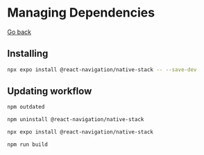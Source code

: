 # Managing Dependencies

[Go back](../README.md)

## Installing

```sh
npx expo install @react-navigation/native-stack -- --save-dev
```

## Updating workflow

```sh
npm outdated

npm uninstall @react-navigation/native-stack

npx expo install @react-navigation/native-stack

npm run build
```
